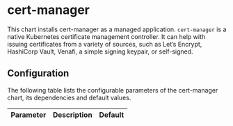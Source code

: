 # cert-manager

This chart installs cert-manager as a managed application. `cert-manager` is a native Kubernetes certificate management controller. It can help with issuing certificates from a variety of sources, such as Let’s Encrypt, HashiCorp Vault, Venafi, a simple signing keypair, or self-signed.


## Configuration

The following table lists the configurable parameters of the cert-manager chart, its dependencies and default values.

Parameter | Description | Default
--- | --- | ---
